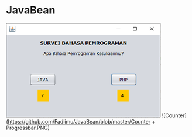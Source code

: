 # JavaBean
![Counter](https://github.com/Fadlimu/JavaBean/blob/master/Counter.PNG)
![Counter](https://github.com/Fadlimu/JavaBean/blob/master/Counter + Progressbar.PNG)
